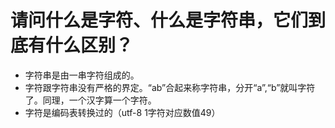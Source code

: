 # 请问什么是字符、什么是字符串，它们到底有什么区别？

- 字符串是由一串字符组成的。
- 字符跟字符串没有严格的界定。“ab”合起来称字符串，分开“a”,“b”就叫字符了。同理，一个汉字算一个字符。
- 字符是编码表转换过的（utf-8   1字符对应数值49）